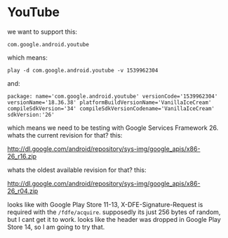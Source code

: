 # YouTube

we want to support this:

~~~
com.google.android.youtube
~~~

which means:

~~~
play -d com.google.android.youtube -v 1539962304
~~~

and:

~~~
package: name='com.google.android.youtube' versionCode='1539962304'
versionName='18.36.38' platformBuildVersionName='VanillaIceCream'
compileSdkVersion='34' compileSdkVersionCodename='VanillaIceCream'
sdkVersion:'26'
~~~

which means we need to be testing with Google Services Framework 26. whats the
current revision for that? this:

<http://dl.google.com/android/repository/sys-img/google_apis/x86-26_r16.zip>

whats the oldest available revision for that? this:

<http://dl.google.com/android/repository/sys-img/google_apis/x86-26_r04.zip>

looks like with Google Play Store 11-13, X-DFE-Signature-Request is required
with the `/fdfe/acquire`. supposedly its just 256 bytes of random, but I cant
get it to work. looks like the header was dropped in Google Play Store 14, so I
am going to try that.
